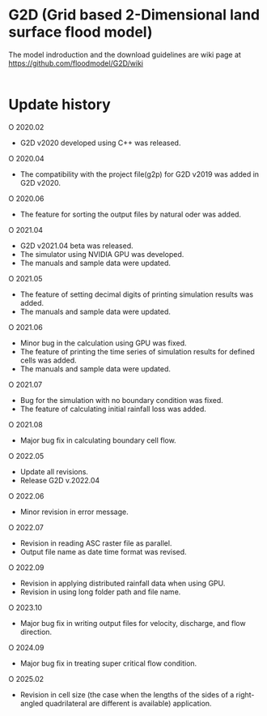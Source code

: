 # G2D (Grid based 2-Dimensional land surface flood model) 

The model indroduction and the download guidelines are wiki page at https://github.com/floodmodel/G2D/wiki
<br/><br/>

# Update history
O 2020.02
 - G2D v2020 developed using C++ was released.
 
O 2020.04 
 - The compatibility with the project file(g2p) for G2D v2019 was added in G2D v2020.
 
O 2020.06 
 - The feature for sorting the output files by natural oder was added.
 
O 2021.04
 - G2D v2021.04 beta was released.
 - The simulator using NVIDIA GPU was developed.
 - The manuals and sample data were updated.

O 2021.05
 - The feature of setting decimal digits of printing simulation results was added.
 - The manuals and sample data were updated.

O 2021.06
 - Minor bug in the calculation using GPU was fixed.
 - The feature of printing the time series of simulation results for defined cells was added.
 - The manuals and sample data were updated.

O 2021.07
 - Bug for the simulation with no boundary condition was fixed.
 - The feature of calculating initial rainfall loss was added.

O 2021.08
 - Major bug fix in calculating boundary cell flow.  

O 2022.05
 - Update all revisions.
 - Release G2D v.2022.04  

O 2022.06
 - Minor revision in error message.  

O 2022.07
 - Revision in reading ASC raster file as parallel.  
 - Output file name as date time format was revised.  

O 2022.09
 - Revision in applying distributed rainfall data when using GPU.  
 - Revision in using long folder path and file name.   

O 2023.10
 - Major bug fix in writing output files for velocity, discharge, and flow direction.  

O 2024.09
 - Major bug fix in treating super critical flow condition.  

O 2025.02
 - Revision in cell size (the case when the lengths of the sides of a right-angled quadrilateral are different is available) application. 




